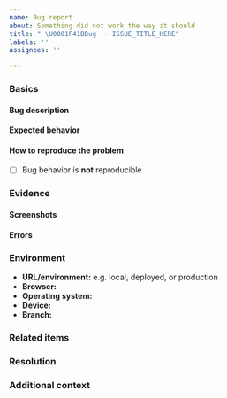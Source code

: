 ```yaml
---
name: Bug report
about: Something did not work the way it should
title: " \U0001F41BBug -- ISSUE_TITLE_HERE"
labels: ''
assignees: ''

---
```


<!-- 
  This template is a general guideline but it should cover most bug scenarios.
  PLEASE REMOVE ANY INAPPLICABLE SECTIONS!
 -->

### Basics

#### Bug description
<!-- Summarize the problem you are reporting. -->

#### Expected behavior
<!-- Summarize what you expected to happen. -->

#### How to reproduce the problem

* [ ] Bug behavior is **not** reproducible

<!--
  Describe the series of steps required to reproduce the behavior:

  1. Use
  2. numeric
  3. list
  4. format.
-->

### Evidence

#### Screenshots
<!--
  Add screenshots that illustrate the problem. You can copy/paste directly on
  desktop, or upload on mobile.
-->

#### Errors
<!-- Include console errors, warning popups, or command-line messages. -->

### Environment
<!-- If relevant, describe your platform. -->

* **URL/environment:** e.g. local, deployed, or production
* **Browser:**
* **Operating system:**
* **Device:**
* **Branch:**

### Related items
<!-- Issues, PR's, files, commits, external links, etc. -->

### Resolution
<!-- Already know how to fix this? Let us know! -->

### Additional context
<!-- Add any other context about the problem here. -->
